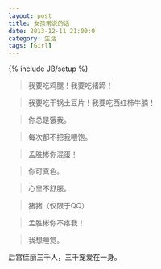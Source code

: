 ```yaml
---
layout: post
title: 女孩常说的话
date: 2013-12-11 21:00:0
category: 生活
tags: [Girl]
---
```

{% include JB/setup %}

> 我要吃鸡腿！我要吃猪蹄！

> 我要吃干锅土豆片！我要吃西红柿牛腩！

<!--more-->
> 你总是饿我。

> 每次都不把我喂饱。

> 孟胜彬你混蛋！

> 你可真色。

> 心里不舒服。

> 猪猪（仅限于QQ）

> 孟胜彬你不疼我！

> 我想睡觉。

后宫佳丽三千人，三千宠爱在一身。